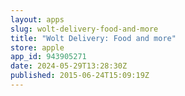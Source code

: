 ```yaml
---
layout: apps
slug: wolt-delivery-food-and-more
title: "Wolt Delivery: Food and more"
store: apple
app_id: 943905271
date: 2024-05-29T13:28:30Z
published: 2015-06-24T15:09:19Z
---
```

